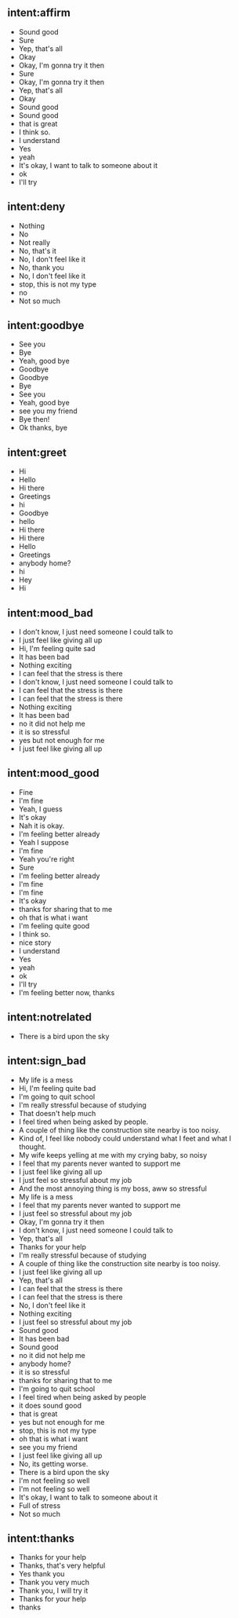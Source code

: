 ## intent:affirm
- Sound good
- Sure
- Yep, that's all
- Okay
- Okay, I'm gonna try it then
- Sure
- Okay, I'm gonna try it then
- Yep, that's all
- Okay
- Sound good
- Sound good
- that is great
- I think so.
- I understand
- Yes
- yeah
- It's okay, I want to talk to someone about it
- ok
- I'll try

## intent:deny
- Nothing
- No
- Not really
- No, that's it
- No, I don't feel like it
- No, thank you
- No, I don't feel like it
- stop, this is not my type
- no
- Not so much

## intent:goodbye
- See you
- Bye
- Yeah, good bye
- Goodbye
- Goodbye
- Bye
- See you
- Yeah, good bye
- see you my friend
- Bye then!
- Ok thanks, bye

## intent:greet
- Hi
- Hello
- Hi there
- Greetings
- hi
- Goodbye
- hello
- Hi there
- Hi there
- Hello
- Greetings
- anybody home?
- hi
- Hey
- Hi

## intent:mood_bad
- I don't know, I just need someone I could talk to
- I just feel like giving all up
- Hi, I'm feeling quite sad
- It has been bad
- Nothing exciting
- I can feel that the stress is there
- I don't know, I just need someone I could talk to
- I can feel that the stress is there
- I can feel that the stress is there
- Nothing exciting
- It has been bad
- no it did not help me
- it is so stressful
- yes but not enough for me
- I just feel like giving all up

## intent:mood_good
- Fine
- I'm fine
- Yeah, I guess
- It's okay
- Nah it is okay.
- I'm feeling better already
- Yeah I suppose
- I'm fine
- Yeah you're right
- Sure
- I'm feeling better already
- I'm fine
- I'm fine
- It's okay
- thanks for sharing that to me
- oh that is what i want
- I'm feeling quite good
- I think so.
- nice story
- I understand
- Yes
- yeah
- ok
- I'll try
- I'm feeling better now, thanks

## intent:notrelated
- There is a bird upon the sky

## intent:sign_bad
- My life is a mess
- Hi, I'm feeling quite bad
- I'm going to quit school
- I'm really stressful because of studying
- That doesn't help much
- I feel tired when being asked by people.
- A couple of thing like the construction site nearby is too noisy.
- Kind of, I feel like nobody could understand what I feet and what I thought.
- My wife keeps yelling at me with my crying baby, so noisy
- I feel that my parents never wanted to support me
- I just feel like giving all up
- I just feel so stressful about my job
- And the most annoying thing is my boss, aww so stressful
- My life is a mess
- I feel that my parents never wanted to support me
- I just feel so stressful about my job
- Okay, I'm gonna try it then
- I don't know, I just need someone I could talk to
- Yep, that's all
- Thanks for your help
- I'm really stressful because of studying
- A couple of thing like the construction site nearby is too noisy.
- I just feel like giving all up
- Yep, that's all
- I can feel that the stress is there
- I can feel that the stress is there
- No, I don't feel like it
- Nothing exciting
- I just feel so stressful about my job
- Sound good
- It has been bad
- Sound good
- no it did not help me
- anybody home?
- it is so stressful
- thanks for sharing that to me
- I'm going to quit school
- I feel tired when being asked by people
- it does sound good
- that is great
- yes but not enough for me
- stop, this is not my type
- oh that is what i want
- see you my friend
- I just feel like giving all up
- No, its getting worse.
- There is a bird upon the sky
- I'm not feeling so well
- I'm not feeling so well
- It's okay, I want to talk to someone about it
- Full of stress
- Not so much

## intent:thanks
- Thanks for your help
- Thanks, that's very helpful
- Yes thank you
- Thank you very much
- Thank you, I will try it
- Thanks for your help
- thanks

